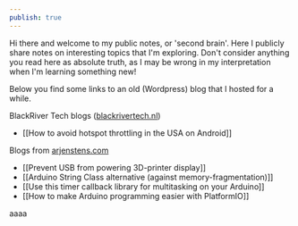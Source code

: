 ```yaml
---
publish: true
---
```


Hi there and welcome to my public notes, or 'second brain'. Here I publicly share notes on interesting topics that I'm exploring. Don't consider anything you read here as absolute truth, as I may be wrong in my interpretation when I'm learning something new!

Below you find some links to an old (Wordpress) blog that I hosted for a while.

BlackRiver Tech blogs ([blackrivertech.nl](https://blackrivertech.nl))

- [[How to avoid hotspot throttling in the USA on Android]]

Blogs from [arjenstens.com](arjenstens.com)

- [[Prevent USB from powering 3D-printer display]]
- [[Arduino String Class alternative (against memory-fragmentation)]]
- [[Use this timer callback library for multitasking on your Arduino]]
- [[How to make Arduino programming easier with PlatformIO]]

aaaa
